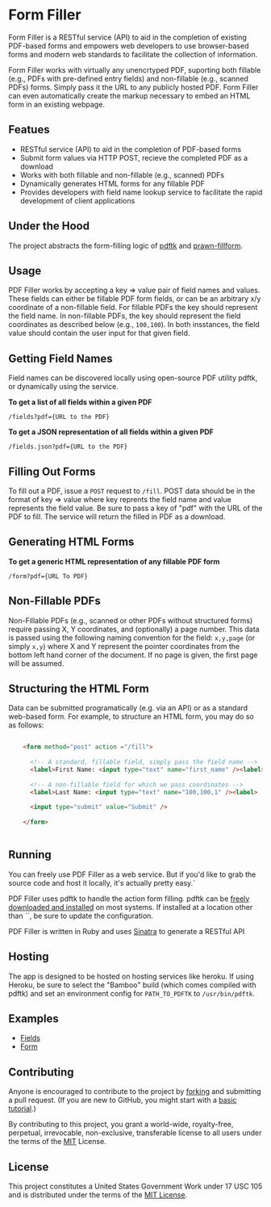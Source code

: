 Form Filler
===========

Form Filler is a RESTful service (API) to aid in the completion of existing PDF-based forms and empowers web developers to use browser-based forms and modern web standards to facilitate the collection of information.

Form Filler works with virtually any unencrtyped PDF, suporting both fillable (e.g., PDFs with pre-defined entry fields) and non-fillable (e.g., scanned PDFs) forms. Simply pass it the URL to any publicly hosted PDF. Form Filler can even automatically create the markup necessary to embed an HTML form in an existing webpage.

Featues
-------

* RESTful service (API) to aid in the completion of PDF-based forms
* Submit form values via HTTP POST, recieve the completed PDF as a download
* Works with both fillable and non-fillable (e.g., scanned) PDFs
* Dynamically generates HTML forms for any fillable PDF
* Provides developers with field name lookup service to facilitate the rapid development of client applications

Under the Hood
--------------

The project abstracts the form-filling logic of [pdftk](http://www.pdflabs.com/tools/pdftk-the-pdf-toolkit/) and [prawn-fillform](https://github.com/moessimple/prawn-fillform).

Usage
-----

PDF Filler works by accepting a key => value pair of field names and values. These fields can either be fillable PDF form fields, or can be an arbitrary x/y coordinate of a non-fillable field. For fillable PDFs the key should represent the field name. In non-fillable PDFs, the key should represent the field coordinates as described below (e.g., `100,100`). In both insstances, the field value should contain the user input for that given field.

Getting Field Names
-------------------

Field names can be discovered locally using open-source PDF utility pdftk, or dynamically using the service.

**To get a list of all fields within a given PDF**

`/fields?pdf={URL to the PDF}`

**To get a JSON representation of all fields within a given PDF**

`/fields.json?pdf={URL to the PDF}`

Filling Out Forms
-----------------

To fill out a PDF, issue a `POST` request to `/fill`. POST data should be in the format of key => value where key reprents the field name and value represents the field value. Be sure to pass a key of "pdf" with the URL of the PDF to fill. The service will return the filled in PDF as a download.

Generating HTML Forms
---------------------

**To get a generic HTML representation of any fillable PDF form**

`/form?pdf={URL To PDF}`

Non-Fillable PDFs
-----------------

Non-Fillable PDFs (e.g., scanned or other PDFs without structured forms) require passing X, Y coordinates, and (optionally) a page number. This data is passed using the following naming convention for the field: `x,y,page` (or simply `x,y`) where X and Y represent the pointer coordinates from the bottom left hand corner of the document. If no page is given, the first page will be assumed.

Structuring the HTML Form
-------------------------

Data can be submitted programatically (e.g. via an API) or as a standard web-based form. For example, to structure an HTML form, you may do so as follows:

```html 

    <form method="post" action ="/fill">
      
      <!-- A standard, fillable field, simply pass the field name -->
      <label>First Name: <input type="text" name="first_name" /><label>
      
      <!-- A non-fillable field for which we pass coordinates -->
      <label>Last Name: <input type="text" name="100,100,1" /><label>
      
      <input type="submit" value="Submit" />
      
    </form>
    
```

Running
-------

You can freely use PDF Filler as a web service. But if you'd like to grab the source code and host it locally, it's actually pretty easy.`

PDF Filler uses pdftk to handle the action form filling. pdftk can be [freely downloaded and installed](http://www.pdflabs.com/docs/install-pdftk/) on most systems. If installed at a location other than ``, be sure to update the configuration.

PDF Filler is written in Ruby and uses [Sinatra](http://www.sinatrarb.com/) to generate a RESTful API

Hosting 
------

The app is designed to be hosted on hosting services like heroku. If using Heroku, be sure to select the "Bamboo" build (which comes compiled with pdftk) and set an environment config for `PATH_TO_PDFTK` to `/usr/bin/pdftk`.

Examples
--------

* [Fields](http://pdf-filler.heroku.com/fields?pdf=http://help.adobe.com/en_US/Acrobat/9.0/Samples/interactiveform_enabled.pdf)
* [Form](http://pdf-filler.heroku.com/form?pdf=http://help.adobe.com/en_US/Acrobat/9.0/Samples/interactiveform_enabled.pdf)

Contributing
------------

Anyone is encouraged to contribute to the project by [forking](https://help.github.com/articles/fork-a-repo) and submitting a pull request. (If you are new to GitHub, you might start with a [basic tutorial](https://help.github.com/articles/set-up-git).) 

By contributing to this project, you grant a world-wide, royalty-free, perpetual, irrevocable, non-exclusive, transferable license to all users under the terms of the [MIT](http://opensource.org/licenses/mit-license.php) License.

License
-------

This project constitutes a United States Government Work under 17 USC 105 and is distributed under the terms of the [MIT License](http://opensource.org/licenses/mit-license.php).